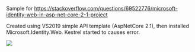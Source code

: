 Sample for https://stackoverflow.com/questions/69522776/microsoft-identity-web-in-asp-net-core-2-1-project

Created using VS2019 simple API template (AspNetCore 2.1), then installed Microsoft.Identity.Web.
Kestrel started to causes error.

<img src='https://estapps-pub.azurewebsites.net/api/images/core21msal.png' />
